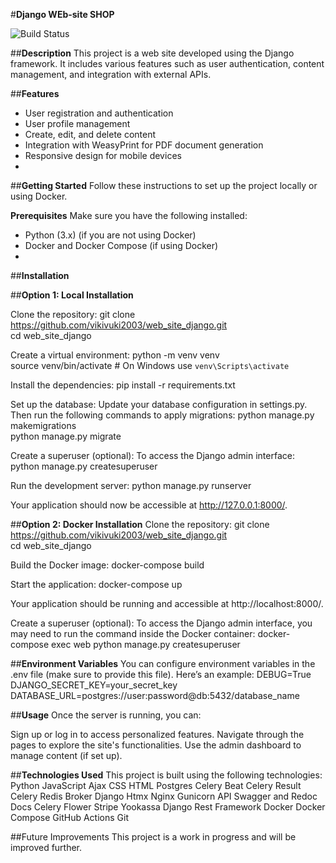 #**Django WEb-site SHOP**


![Build Status](https://img.shields.io/badge/build-passing-brightgreen)

##**Description**
This project is a web site developed using the Django framework. It includes various features such as user authentication, content management, and integration with external APIs.


##**Features**
- User registration and authentication
- User profile management
- Create, edit, and delete content
- Integration with WeasyPrint for PDF document generation
- Responsive design for mobile devices
- 

##**Getting Started**
Follow these instructions to set up the project locally or using Docker.



**Prerequisites**
Make sure you have the following installed:
- Python (3.x) (if you are not using Docker)
- Docker and Docker Compose (if using Docker)
- 

##**Installation**


##**Option 1: Local Installation**


Clone the repository:
git clone https://github.com/vikivuki2003/web_site_django.git  
cd web_site_django  


Create a virtual environment:
python -m venv venv  
source venv/bin/activate  # On Windows use `venv\Scripts\activate`  


Install the dependencies:
pip install -r requirements.txt  


Set up the database:
Update your database configuration in settings.py. Then run the following commands to apply migrations:
python manage.py makemigrations  
python manage.py migrate  


Create a superuser (optional):
To access the Django admin interface:
python manage.py createsuperuser  

Run the development server:
python manage.py runserver  


Your application should now be accessible at http://127.0.0.1:8000/.



##**Option 2: Docker Installation**
Clone the repository:
git clone https://github.com/vikivuki2003/web_site_django.git  
cd web_site_django  


Build the Docker image:
docker-compose build  


Start the application:
docker-compose up  


Your application should be running and accessible at http://localhost:8000/.


Create a superuser (optional):
To access the Django admin interface, you may need to run the command inside the Docker container:
docker-compose exec web python manage.py createsuperuser  


##**Environment Variables**
You can configure environment variables in the .env file (make sure to provide this file). Here’s an example:
DEBUG=True  
DJANGO_SECRET_KEY=your_secret_key  
DATABASE_URL=postgres://user:password@db:5432/database_name  



##**Usage**
Once the server is running, you can:

Sign up or log in to access personalized features.
Navigate through the pages to explore the site's functionalities.
Use the admin dashboard to manage content (if set up).


##**Technologies Used**
This project is built using the following technologies:
Python
JavaScript
Ajax
CSS
HTML
Postgres
Celery Beat
Celery Result
Celery
Redis Broker
Django Htmx
Nginx
Gunicorn
API
Swagger and Redoc Docs
Celery Flower
Stripe
Yookassa
Django Rest Framework
Docker
Docker Compose
GitHub Actions
Git



##Future Improvements
This project is a work in progress and will be improved further.
